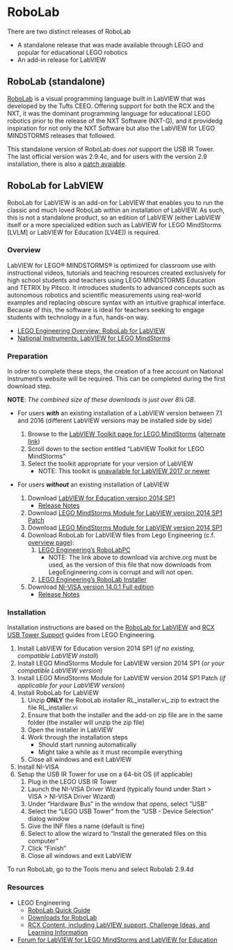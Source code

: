 RoboLab
=======
There are two distinct releases of RoboLab
* A standalone release that was made available through LEGO and popular for educational LEGO robotics
* An add-in release for LabVIEW

RoboLab (standalone)
-------
[RoboLab](http://legoengineering.com/platform/robolab/) is a visual programming language built in LabVIEW that was developed by the Tufts CEEO.  Offering support for both the RCX and the NXT, it was the dominant programming language for educational LEGO robotics prior to the release of the NXT Software (NXT-G), and it providedg inspiration for not only the NXT Software but also the LabVIEW for LEGO MINDSTORMS releases that followed.

This standalone version of RoboLab does _not_ support the USB IR Tower.  The last official version was 2.9.4c, and for users with the version 2.9 installation, there is also a [patch avaiable](http://legoengineering.com/robolab-2-9-4c-patch/).

<!--
#### Archived Releases
* [RoboLab 2.5](https://archive.org/details/ROBOLAB2.5) 
* [RoboLab 2.9](https://archive.org/details/robolab-29)
* [BrickLink Description and Images](https://www.bricklink.com/v2/catalog/catalogitem.page?G=2000069)
-->

RoboLab for LabVIEW
-------------------
RoboLab for LabVIEW is an add-on for LabVIEW that enables you to run the classic and much loved RoboLab within an installation of LabVIEW.  As such, this is not a standalone product, so an edition of LabVIEW (either LabVIEW itself or a more specialized edition such as LabVIEW for LEGO MindStorms [LVLM] or LabVIEW for Education [LV4E]) is required.

### Overview
LabVIEW for LEGO® MINDSTORMS® is optimized for classroom use with instructional videos, tutorials and teaching resources created exclusively for high school students and teachers using LEGO MINDSTORMS Education and TETRIX by Pitsco. It introduces students to advanced concepts such as autonomous robotics and scientific measurements using real-world examples and replacing obscure syntax with an intuitive graphical interface. Because of this, the software is ideal for teachers seeking to engage students with technology in a fun, hands-on way.
* [LEGO Engineering Overview: RoboLab for LabVIEW](http://legoengineering.com/robolab-for-labview/)
* [National Instruments: LabVIEW for LEGO MindStorms](https://web.archive.org/web/20200222200939/http://www.ni.com/download/labview-for-lego-mindstorms-2012-sp1/3877/en/)

### Preparation
In odrer to complete these steps, the creation of a free account on National Instrument’s website will be required.  This can be completed during the first download step.

__NOTE__: _The combined size of these downloads is just over 8¼ GB_.

* For users **_with_** an existing installation of a LabVIEW version between 7.1 and 2016 (different LabVIEW versions may be installed side by side)
  1. Browse to the [LabVIEW Toolkit page for LEGO MindStorms](https://decibel.ni.com/content/docs/DOC-15615)  ([alternate link](https://forums.ni.com/t5/NI-Labs-Toolkits/NI-LabVIEW-for-LEGO-MINDSTORMS-LabVIEW-Module-for-LEGO/ta-p/3516439))
  2. Scroll down to the section entitled “LabVIEW Toolkit for LEGO MindStorms”
  3. Select the toolkit appropriate for your version of LabVIEW
     + NOTE: This toolkit is [unavailable for LabVIEW 2017 or newer](https://knowledge.ni.com/KnowledgeArticleDetails?id=kA00Z000000P80ySAC&l=en-US)

* For users **_without_** an existing installation of LabVIEW
  1. Download [LabVIEW for Education version 2014 SP1](https://www.ni.com/en/support/downloads/software-products/download.labview-for-education.html)
     + [Release Notes](https://www.ni.com/en/support/documentation/release-notes/product.labview-for-education.html#version-2014-sp1)
  2. Download [LEGO MindStorms Module for LabVIEW version 2014 SP1 Patch](https://www.ni.com/en/support/downloads/software-products/download.lego-mindstorms-module-for-labview.html#351217)
  3. Download [LEGO MindStorms Module for LabVIEW version 2014 SP1](https://download.ni.com/support/softlib/labview/labview_toolkits/NXT%20Module/2014%20SP1/windows/2014%20SP1%20Eng.zip)
  4. Download RoboLab for LabVIEW files from Lego Engineering (c.f. [overview page](http://legoengineering.com/robolab-for-labview/)):
     1. [LEGO Engineering’s RoboLabPC](https://web.archive.org/web/20210926164643/http://legoengineering.com/wp-content/uploads/2013/04/RoboLabPC.zip)
        - NOTE: The link above to download via archive.org must be used, as the version of this file that now downloads from LegoEngineering.com is corrupt and will not open.
     2. [LEGO Engineering’s RoboLab Installer](http://legoengineering.com/wp-content/uploads/2013/04/ROBOLAB_installer.vi_.zip)
  5. Download [NI-VISA version 14.0.1 Full edition](https://www.ni.com/en/support/downloads/drivers/download.ni-visa.html#306025)
     + [Release Notes](https://www.ni.com/en/support/documentation/release-notes/product.ni-visa.html#version-14-0-1)

### Installation
Installation instructions are based on the [RoboLab for LabVIEW](http://legoengineering.com/robolab-for-labview/) and [RCX USB Tower Support](http://legoengineering.com/rcx-usb-tower-support/) guides from LEGO Engineering.
1. Install LabVIEW for Education version 2014 SP1 (_if no existing, compatible LabVIEW install_)
2. Install LEGO MindStorms Module for LabVIEW version 2014 SP1 (_or your compatible LabVIEW version_)
3. Install LEGO MindStorms Module for LabVIEW version 2014 SP1 Patch (_if applicable for your LabVIEW version_)
4. Install RoboLab for LabViEW
   1. Unzip __ONLY__ the RoboLab installer RL_installer.vi_.zip to extract the file RL_installer.vi
   2. Ensure that both the installer and the add-on zip file are in the same folder (the installer will unzip the zip file)
   3. Open the installer in LabVIEW
   4. Work through the installation steps
      - Should start running automatically
      - Might take a while as it must recompile everything
   5. Close all windows and exit LabVIEW
5. Install NI-VISA
6. Setup the USB IR Tower for use on a 64-bit OS (if applicable)
   1. Plug in the LEGO USB IR Tower
   2. Launch the NI-VISA Driver Wizard (typically found under Start > VISA > NI-VISA Driver Wizard)
   3. Under “Hardware Bus” in the window that opens, select “USB”
   4. Select the “LEGO USB Tower” from the “USB - Device Selection” dialog window
   5. Give the INF files a name (default is fine)
   6. Select to allow the wizard to “Install the generated files on this computer”
   7. Click “Finish”
   8. Close all windows and exit LabVIEW

To run RoboLab, go to the Tools menu and select Robolab 2.9.4d


### Resources
* LEGO Engineering
  + [RoboLab Quick Guide](http://legoengineering.com/robolab-quick-guide/)
  + [Downloads for RoboLab](http://legoengineering.com/category/support/downloads/)
  + [RCX Content, including LabVIEW support, Challenge Ideas, and Learning Information](http://legoengineering.com/platform/rcx/)
* [Forum for LabVIEW for LEGO MindStorms and LabVIEW for Education](https://forums.ni.com/t5/LabVIEW-for-LEGO-MINDSTORMS-and/bd-p/460)
